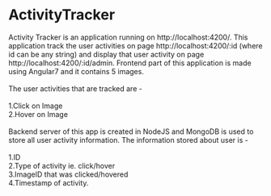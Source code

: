 # ActivityTracker
Activity Tracker is an application running on http://localhost:4200/. This application track the user activities on page
http://localhost:4200/:id (where id can be any string) and display that user activity on page http://localhost:4200/:id/admin.
Frontend part of this application is made using Angular7 and it contains 5 images.
</br>
</br>
The user activities that are tracked are -
</br>
</br>
1.Click on Image
</br>
2.Hover on Image
</br>
</br>
Backend server of this app is created in NodeJS and MongoDB is used to store all user activity information.
The information stored about user is -
</br>
</br>
1.ID
</br>
2.Type of activity ie. click/hover
</br>
3.ImageID that was clicked/hovered
</br>
4.Timestamp of activity.
</br>




